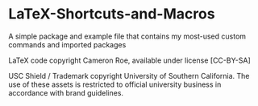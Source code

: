 # LaTeX-Shortcuts-and-Macros
A simple package and example file that contains my most-used custom commands and imported packages

LaTeX code copyright Cameron Roe, available under license [CC-BY-SA]

USC Shield / Trademark copyright University of Southern California. The use of these assets is restricted to official university business in accordance with brand guidelines.
